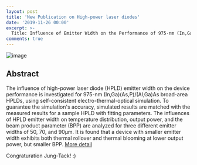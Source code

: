 ```yaml
---
layout: post
title: 'New Publication on High-power laser diodes'
date: '2019-11-26 00:00'
excerpt: >-
  Title: Influence of Emitter Width on the Performance of 975-nm (In,Ga)(As,P)/(Al,Ga)As High-power Laser Diodes
comments: true
---
```

![image](https://1.bp.blogspot.com/-Yn0jEr2C6AM/Xd18dR6xWqI/AAAAAAAADGI/Fb8uaOpEKWc9nqryS_IDsaUrCOsRbu4DACLcBGAsYHQ/s1600/Capture.PNG)

## Abstract
The influence of high-power laser diode (HPLD) emitter width on the device performance is investigated for 975-nm (In,Ga)(As,P)/(Al,Ga)As broad-area HPLDs, using self-consistent electro-thermal-optical simulation. To guarantee the simulation's accuracy, simulated results are matched with the measured results for a sample HPLD with fitting parameters. The influences of HPLD emitter width on temperature distribution, output power, and the beam product parameter (BPP) are analyzed for three different emitter widths of 50, 70, and 
90μm. It is found that a device with smaller emitter width exhibits both thermal rollover and thermal blooming at lower output power, but smaller BPP.
[More detail](http://koreascience.or.kr/article/JAKO201930968645035.page)

Congraturation Jung-Tack! :)